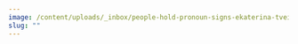 ```yaml
---
image: /content/uploads/_inbox/people-hold-pronoun-signs-ekaterina-tveitan-getty-images-1395383185-comp.png
slug: ""
---
```

